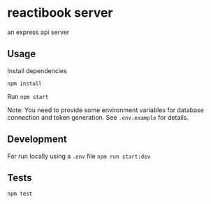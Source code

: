 # reactibook server
an express api server

## Usage
Install dependencies

`npm install`

Run
`npm start`

Note: You need to provide some environment variables for database connection and
token generation. See `.env.example` for details.

## Development
For run locally using a `.env` file
`npm run start:dev`

## Tests
`npm test`
